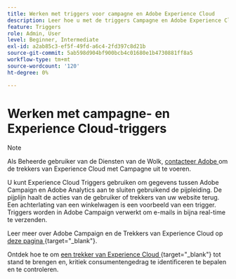 ```yaml
---
title: Werken met triggers voor campagne en Adobe Experience Cloud
description: Leer hoe u met de triggers Campagne en Adobe Experience Cloud werkt
feature: Triggers
role: Admin, User
level: Beginner, Intermediate
exl-id: a2ab85c3-ef5f-49fd-a6c4-2fd397c8d21b
source-git-commit: 5ab598d904bf900bcb4c01680e1b4730881ff8a5
workflow-type: tm+mt
source-wordcount: '120'
ht-degree: 0%

---
```


# Werken met campagne- en Experience Cloud-triggers

>[!NOTE]
>
>Als Beheerde gebruiker van de Diensten van de Wolk, [ contacteer Adobe ](../start/campaign-faq.md#support) om de trekkers van Experience Cloud met Campagne uit te voeren.

U kunt Experience Cloud Triggers gebruiken om gegevens tussen Adobe Campaign en Adobe Analytics aan te sluiten gebruikend de pijpleiding. De pijplijn haalt de acties van de gebruiker of trekkers van uw website terug. Een achterlating van een winkelwagen is een voorbeeld van een trigger. Triggers worden in Adobe Campaign verwerkt om e-mails in bijna real-time te verzenden.

Leer meer over Adobe Campaign en de Trekkers van Experience Cloud op [ deze pagina ](https://experienceleague.adobe.com/docs/campaign-classic/using/integrating-with-adobe-experience-cloud/experience-triggers/about-triggers.html?lang=nl-NL){target="_blank"}.

Ontdek hoe te om [ een trekker van Experience Cloud ](https://experienceleague.adobe.com/docs/experience-cloud/triggers/create.html?lang=nl-NL){target="_blank"} tot stand te brengen en, kritiek consumentengedrag te identificeren te bepalen en te controleren.

